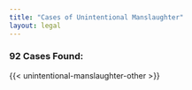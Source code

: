 ```yaml
---
title: "Cases of Unintentional Manslaughter"
layout: legal
---
```

### 92 Cases Found:
{{< unintentional-manslaughter-other >}}
